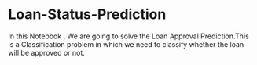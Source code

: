 # Loan-Status-Prediction
In this Notebook , We are going to solve the Loan Approval Prediction.This is a Classification problem in which we need to classify whether the loan will be approved or not.
